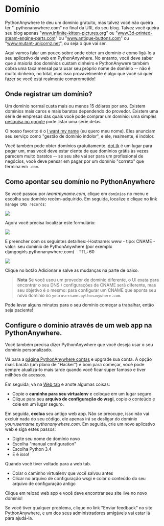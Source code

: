 # Domínio

PythonAnywhere te deu um domínio gratuito, mas talvez você não queira ter ". pythonanywhere.com" no final da URL do seu blog. Talvez você queira seu blog apenas "www.infinite-kitten-pictures.org" ou "www.3d-printed-steam-engine-parts.com" ou "www.antique-buttons.com" ou "www.mutant-unicornz.net", ou seja o que vai ser.

Aqui vamos falar um pouco sobre onde obter um domínio e como ligá-lo a seu aplicativo da web em PythonAnywhere. No entanto, você deve saber que a maioria dos domínios custam dinheiro e PythonAnywere também cobra uma taxa mensal para usar seu próprio nome de domínio -- não é muito dinheiro, no total, mas isso provavelmente é algo que você só quer fazer se você está realmente comprometido!

## Onde registrar um domínio?

Um domínio normal custa mais ou menos 15 dólares por ano. Existem domínios mais caros e mais baratos dependendo do provedor. Existem uma série de empresas das quais você pode comprar um domínio: uma simples [pesquisa no google][1] pode listar uma série delas.

 [1]: https://www.google.com/search?q=register%20domain

O nosso favorito é o [I want my name][2] (eu quero meu nome). Eles anunciam seu serviço como "gestão de domínio indolor", e ele, realmente, é indolor.

 [2]: https://iwantmyname.com/

Você também pode obter domínios gratuitamente. [dot.tk][3] é um lugar para pegar um, mas você deve estar ciente de que domínios grátis às vezes parecem muito baratos -- se seu site vai ser para um profissional de negócios, você deve pensar em pagar por um domínio "correto" que termina em `.com`.

 [3]: http://www.dot.tk

## Como apontar seu domínio no PythonAnywhere

Se você passou por *iwantmyname.com*, clique em `domínios` no menu e escolha seu domínio recém-adquirido. Em seguida, localize e clique no link `manage DNS records`:

![][4]

 [4]: images/4.png

Agora você precisa localizar este formulário:

![][5]

 [5]: images/5.png

E preencher com os seguintes detalhes:-Hostname: www - tipo: CNAME - valor: seu domínio de PythonAnywhere (por exemplo djangogirls.pythonanywhere.com) - TTL: 60

![][6]

 [6]: images/6.png

Clique no botão Adicionar e salve as mudanças na parte de baixo.

> **Nota** Se você usou um provedor de domínio diferente, o UI exata para encontrar o seu DNS / configurações de CNAME será diferente, mas seu objetivo é o mesmo: para configurar um CNAME que aponta seu novo domínio no `yourusername.pythonanywhere.com`.

Pode levar alguns minutos para o seu domínio começar a trabalhar, então seja paciente!

## Configure o domínio através de um web app na PythonAnywhere.

Você também precisa dizer PythonAnywhere que você deseja usar o seu domínio personalizado.

Vá para a [página PythonAnywhere contas][7] e upgrade sua conta. A opção mais barata (um plano de "Hacker") é bom para começar, você pode sempre atualizá-lo mais tarde quando você ficar super famoso e tiver milhões de acessos.

 [7]: https://www.pythonanywhere.com/account/

Em seguida, vá na [Web tab][8] e anote algumas coisas:

 [8]: https://www.pythonanywhere.com/web_app_setup/

*   Copie o **caminho para seu virtualenv** e coloque em um lugar seguro
*   Clique para seu **arquivo de configuração do wsgi**, copie o conteúdo e cole em um lugar seguro.

Em seguida, **exclua** seu antigo web app. Não se preocupe, isso não vai excluir nada do seu código, ele apenas irá se desligar do domínio *yourusername.pythonanywhere.com*. Em seguida, crie um novo aplicativo web e siga estes passos:

*   Digite seu nome de domínio novo
*   Escolha "manual configuration"
*   Escolha Python 3.4
*   E é isso!

Quando você tiver voltado para a web tab.

*   Colar o caminho virtualenv que você salvou antes
*   Clicar no arquivo de configuração wsgi e colar o conteúdo do seu arquivo de configuração antigo

Clique em reload web app e você deve encontrar seu site live no novo domínio!

Se você tiver qualquer problema, clique no link "Enviar feedback" no site PythonAnywhere, e um dos seus administradores amigáveis vai estar lá para ajudá-la.
